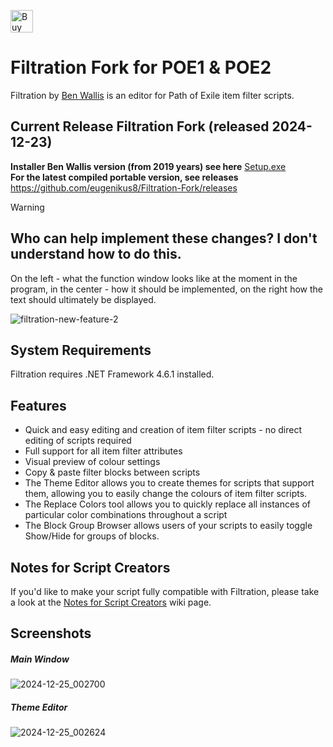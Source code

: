 <a href='https://ko-fi.com/Q5Q418BPJA' target='_blank'><img height='36' style='border:0px;height:36px;' src='https://storage.ko-fi.com/cdn/kofi3.png?v=6' border='0' alt='Buy Me a Coffee at ko-fi.com' /></a>

# Filtration Fork for POE1 & POE2
Filtration by [Ben Wallis](https://github.com/ben-wallis/Filtration) is an editor for Path of Exile item filter scripts.

## Current Release Filtration Fork (released 2024-12-23)
<b>Installer Ben Wallis version (from 2019 years) see here</b> <a href="https://github.com/ben-wallis/Filtration/releases/download/1.2.2/Setup.exe">Setup.exe</a>
<br>
<b>For the latest compiled portable version, see releases</b> https://github.com/eugenikus8/Filtration-Fork/releases
<br>

> [!WARNING]
> ## Who can help implement these changes? I don't understand how to do this.
> On the left - what the function window looks like at the moment in the program, in the center - how it should be implemented, on the right how the text should ultimately be displayed.
  
![filtration-new-feature-2](https://github.com/user-attachments/assets/41c26dcd-4b12-4a14-8fbf-7a1a91e6626e)




## System Requirements
Filtration requires .NET Framework 4.6.1 installed.

## Features
* Quick and easy editing and creation of item filter scripts - no direct editing of scripts required
* Full support for all item filter attributes
* Visual preview of colour settings
* Copy & paste filter blocks between scripts
* The Theme Editor allows you to create themes for scripts that support them, allowing you to easily change the colours of item filter scripts.
* The Replace Colors tool allows you to quickly replace all instances of particular color combinations throughout a script
* The Block Group Browser allows users of your scripts to easily toggle Show/Hide for groups of blocks.

## Notes for Script Creators
If you'd like to make your script fully compatible with Filtration, please take a look at the [Notes for Script Creators](https://github.com/ben-wallis/Filtration/wiki/Notes-for-Script-Creators) wiki page.

## Screenshots

##### Main Window
![2024-12-25_002700](https://github.com/user-attachments/assets/6279f07f-678b-4ca9-ba77-23e410e474ff)



##### Theme Editor
![2024-12-25_002624](https://github.com/user-attachments/assets/9850bfc4-e978-4a53-ad36-eca68950de36)




